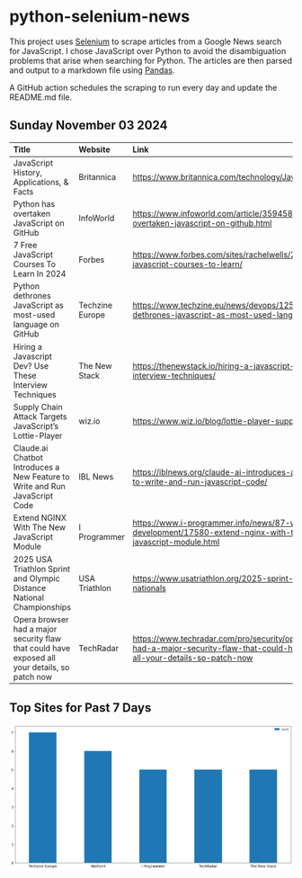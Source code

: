 # python-selenium-news

This project uses [Selenium](https://www.seleniumhq.org/) to scrape articles from a Google News search for JavaScript.
I chose JavaScript over Python to avoid the disambiguation problems that arise when searching for Python.
The articles are then parsed and output to a markdown file using [Pandas](https://pandas.pydata.org/).

A GitHub action schedules the scraping to run every day and update the README.md file.

## Sunday November 03 2024


| Title                                                                                          | Website         | Link                                                                                                                                 |
|:-----------------------------------------------------------------------------------------------|:----------------|:-------------------------------------------------------------------------------------------------------------------------------------|
| JavaScript  History, Applications, & Facts                                                     | Britannica      | https://www.britannica.com/technology/JavaScript                                                                                     |
| Python has overtaken JavaScript on GitHub                                                      | InfoWorld       | https://www.infoworld.com/article/3594587/python-has-overtaken-javascript-on-github.html                                             |
| 7 Free JavaScript Courses To Learn In 2024                                                     | Forbes          | https://www.forbes.com/sites/rachelwells/2024/10/30/free-javascript-courses-to-learn/                                                |
| Python dethrones JavaScript as most-used language on GitHub                                    | Techzine Europe | https://www.techzine.eu/news/devops/125829/python-dethrones-javascript-as-most-used-language-on-github/                              |
| Hiring a Javascript Dev? Use These Interview Techniques                                        | The New Stack   | https://thenewstack.io/hiring-a-javascript-dev-use-these-interview-techniques/                                                       |
| Supply Chain Attack Targets JavaScript’s Lottie-Player                                         | wiz.io          | https://www.wiz.io/blog/lottie-player-supply-chain-attack                                                                            |
| Claude.ai Chatbot Introduces a New Feature to Write and Run JavaScript Code                    | IBL News        | https://iblnews.org/claude-ai-introduces-a-new-feature-to-write-and-run-javascript-code/                                             |
| Extend NGINX With The New JavaScript Module                                                    | I Programmer    | https://www.i-programmer.info/news/87-web-development/17580-extend-nginx-with-the-new-javascript-module.html                         |
| 2025 USA Triathlon Sprint and Olympic Distance National Championships                          | USA Triathlon   | https://www.usatriathlon.org/2025-sprint-and-olympic-nationals                                                                       |
| Opera browser had a major security flaw that could have exposed all your details, so patch now | TechRadar       | https://www.techradar.com/pro/security/opera-browser-had-a-major-security-flaw-that-could-have-exposed-all-your-details-so-patch-now |
## Top Sites for Past 7 Days

![Graph of Top Sites](https://raw.githubusercontent.com/dan-mba/python-selenium-news/main/last-week.png)

